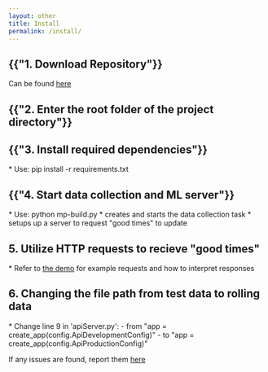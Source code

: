```yaml
---
layout: other
title: Install
permalink: /install/
---
```


<h2>{{"1. Download Repository"}}</h2>
<p>Can be found <a href="https://github.com/CPSECapstone/MicroPoly">here</a></p>

<h2>{{"2. Enter the root folder of the project directory"}}</h2>

<h2>{{"3. Install required dependencies"}}</h2>
* Use: pip install -r requirements.txt

<h2>{{"4. Start data collection and ML server"}}</h2>
* Use: python mp-build.py
    * creates and starts the data collection task
    * setups up a server to request "good times" to update

<h2>5. Utilize HTTP requests to recieve "good times"</h2>
* Refer to <a href="/MicroPolyPages/demo/">the demo</a> for example requests and how to interpret responses

<h2>6. Changing the file path from test data to rolling data</h2>
* Change line 9 in 'apiServer.py':
- from "app = create_app(config.ApiDevelopmentConfig)" 
- to "app = create_app(config.ApiProductionConfig)"
<br>
<p>If any issues are found, report them <a href="/MicroPolyPages/contact_issue_reporting/">here</a></p>
